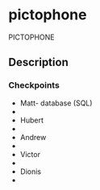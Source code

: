 # pictophone

PICTOPHONE

## Description

### Checkpoints
* Matt- database (SQL)
 * 
* Hubert
 * 
* Andrew
 * 
* Victor
 * 
* Dionis
 * 
